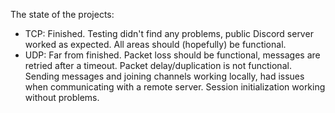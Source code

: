 The state of the projects:  
* TCP: Finished. Testing didn't find any problems, public Discord server worked as expected. All areas should (hopefully) be functional.  
* UDP: Far from finished. Packet loss should be functional, messages are retried after a timeout. Packet delay/duplication is not functional. Sending messages and joining channels working locally, had issues when communicating with a remote server. Session initialization working without problems.
